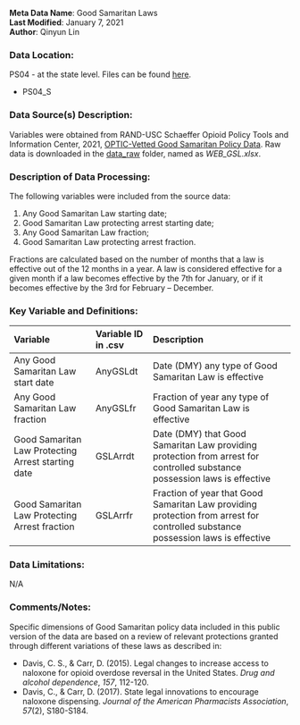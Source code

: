 **Meta Data Name**: Good Samaritan Laws  
**Last Modified**: January 7, 2021  
**Author**: Qinyun Lin  

### Data Location: 
PS04 - at the state level. Files can be found [here](/data_final).
* PS04_S  

### Data Source(s) Description:  
Variables were obtained from RAND-USC Schaeffer Opioid Policy Tools and Information Center, 2021, [OPTIC-Vetted Good Samaritan Policy Data](https://www.rand.org/health-care/centers/optic/resources/datasets.html).  Raw data is downloaded in the [data_raw](https://github.com/GeoDaCenter/opioid-policy-scan/tree/v1.0/data_raw) folder, named as *WEB_GSL.xlsx*. 

### Description of Data Processing: 
The following variables were included from the source data:
1. Any Good Samaritan Law starting date;
2. Good Samaritan Law protecting arrest starting date;
3. Any Good Samaritan Law fraction;
4. Good Samaritan Law protecting arrest fraction.

Fractions are calculated based on the number of months that a law is effective out of the 12 months in a year. A law is considered effective for a given month if a law becomes effective by the 7th for January, or if it becomes effective by the 3rd for February – December.

### Key Variable and Definitions:
| Variable | Variable ID in .csv | Description |
|:---------|:--------------------|:------------|
| Any Good Samaritan Law start date | AnyGSLdt | Date (DMY) any type of Good Samaritan Law is effective |
| Any Good Samaritan Law fraction | AnyGSLfr | Fraction of year any type of Good Samaritan Law is effective |
| Good Samaritan Law Protecting Arrest starting date | GSLArrdt | Date (DMY) that Good Samaritan Law providing protection from arrest for controlled substance possession laws is effective |
| Good Samaritan Law Protecting Arrest fraction | GSLArrfr | Fraction of year that Good Samaritan Law providing protection from arrest for controlled substance possession laws is effective |

### Data Limitations:
N/A

### Comments/Notes:
Specific dimensions of Good Samaritan policy data included in this public version of the data are based on a review of relevant protections granted through different variations of these laws as described in:
* Davis, C. S., & Carr, D. (2015). Legal changes to increase access to naloxone for opioid overdose
reversal in the United States. *Drug and alcohol dependence*, *157*, 112-120.
* Davis, C., & Carr, D. (2017). State legal innovations to encourage naloxone dispensing. *Journal of the American Pharmacists Association*, *57*(2), S180-S184. 
